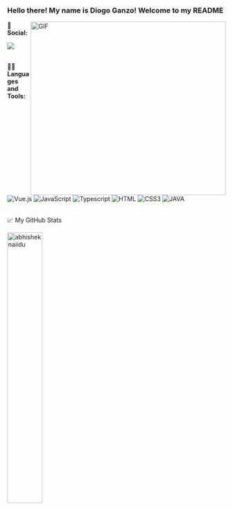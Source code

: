 ### Hello there! My name is Diogo Ganzo! Welcome to my README
<div>
  <img align="right" alt="GIF" src="https://media3.giphy.com/media/z6lKzI3wAuKbkkPZpe/giphy.gif?cid=9b38fe914qg255fya8r362mnm1rvdwxk7es859yd8r9h054c&ep=v1_gifs_username&rid=giphy.gif&ct=g" width="450" height="400" />
 
  👨 **Social:** 
  
  <a href="https://www.linkedin.com/in/diogoganzo/"><img src="https://img.shields.io/badge/LinkedIn-0077B5?logo=linkedin&logoColor=white" /></a>
  <br><br>

  👨‍💻 **Languages and Tools:**
  <div>
    <img alt="Vue.js" src="https://img.shields.io/badge/Vue.js-35495E?logo=vue.js&logoColor=4FC08D"> 
    <img alt="JavaScript" src="https://img.shields.io/badge/JavaScript-F7DF1E.svg?logo=javascript&logoColor=black">
    <img alt="Typescript" src="https://img.shields.io/badge/TypeScript-007ACC?logo=typescript&logoColor=white">
    <img alt="HTML" src="https://img.shields.io/badge/HTML5-E34F26?logo=html5&logoColor=white">
    <img alt="CSS3" src="https://img.shields.io/badge/CSS3-1572B6?logo=css3&logoColor=white">
    <img alt="JAVA" src="https://img.shields.io/badge/Java-ED8B00?logo=openjdk&logoColor=white">
  </div>
</div>
<br>
<p>📈 My GitHub Stats</p>
<img src="https://github-readme-stats.vercel.app/api?username=diogoganzo&show_icons=true&theme=gotham" alt="abhisheknaiidu" width="40%" />

</details>
